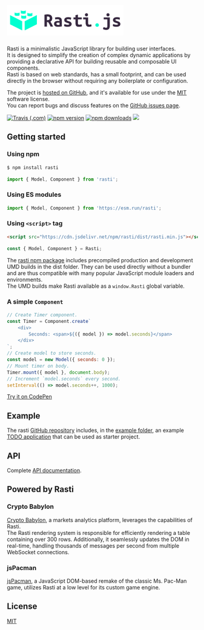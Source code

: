 # <a href="http://rasti.js.org"><img src="docs/logo.svg" height="80" alt="Rasti.js - JavaScript library for building user interfaces" aria-label="rasti.js.org" /></a>

Rasti is a minimalistic JavaScript library for building user interfaces.  
It is designed to simplify the creation of complex dynamic applications by providing a declarative API for building reusable and composable UI components.  
Rasti is based on web standards, has a small footprint, and can be used directly in the browser without requiring any boilerplate or configuration.  

The project is [hosted on GitHub](https://github.com/8tentaculos/rasti), and it's available for use under the [MIT](LICENSE.md) software license.  
You can report bugs and discuss features on the [GitHub issues page](https://github.com/8tentaculos/rasti/issues).

[![Travis (.com)](https://img.shields.io/travis/com/8tentaculos/rasti?style=flat-square)](https://app.travis-ci.com/8tentaculos/rasti)
[![npm version](https://img.shields.io/npm/v/rasti.svg?style=flat-square)](https://www.npmjs.com/package/rasti)
[![npm downloads](https://img.shields.io/npm/dm/rasti.svg?style=flat-square)](https://www.npmjs.com/package/rasti)
[![](https://data.jsdelivr.com/v1/package/npm/rasti/badge)](https://www.jsdelivr.com/package/npm/rasti)

## Getting started

### Using npm

```bash
$ npm install rasti
```

```javascript
import { Model, Component } from 'rasti';
```

### Using ES modules

```javascript
import { Model, Component } from 'https://esm.run/rasti';
```

### Using `<script>` tag

```html
<script src="https://cdn.jsdelivr.net/npm/rasti/dist/rasti.min.js"></script>
```

```javascript
const { Model, Component } = Rasti;
```

  The [rasti npm package](https://www.npmjs.com/package/rasti) includes precompiled production and development UMD builds in the dist folder. They can be used directly without a bundler and are thus compatible with many popular JavaScript module loaders and environments.  
  The UMD builds make Rasti available as a `window.Rasti` global variable.


### A simple `Component`

```javascript
// Create Timer component.
const Timer = Component.create`
    <div>
        Seconds: <span>${({ model }) => model.seconds}</span>
    </div>
`;
// Create model to store seconds.
const model = new Model({ seconds: 0 });
// Mount timer on body.
Timer.mount({ model }, document.body);
// Increment `model.seconds` every second.
setInterval(() => model.seconds++, 1000);
```

[Try it on CodePen](https://codepen.io/8tentaculos/pen/gOQxaOE?editors=0010)

## Example

The rasti [GitHub repository](https://github.com/8tentaculos/rasti) includes, in the [example folder](https://github.com/8tentaculos/rasti/tree/master/example/todo), an example [TODO application](http://rasti.js.org/example/todo/index.html) that can be used as starter project.

## API

Complete [API documentation](docs/api.md).

## Powered by Rasti

### Crypto Babylon

[Crypto Babylon](https://cryptobabylon.net), a markets analytics platform, leverages the capabilities of Rasti.  
The Rasti rendering system is responsible for efficiently rendering a table containing over 300 rows. Additionally, it seamlessly updates the DOM in real-time, handling thousands of messages per second from multiple WebSocket connections.

### jsPacman

[jsPacman](https://pacman.js.org), a JavaScript DOM-based remake of the classic Ms. Pac-Man game, utilizes Rasti at a low level for its custom game engine.

## License

[MIT](LICENSE.md)
